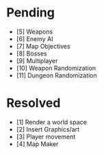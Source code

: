 # Pending #

- [5] Weapons
- [6] Enemy AI
- [7] Map Objectives
- [8] Bosses
- [9] Multiplayer
- [10] Weapon Randomization
- [11] Dungeon Randomization

# Resolved #

- [1] Render a world space
- [2] Insert Graphics/art
- [3] Player movement
- [4] Map Maker